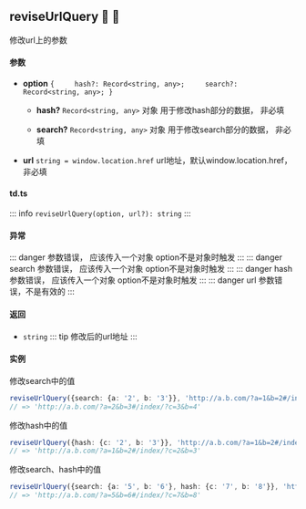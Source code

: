 ## reviseUrlQuery :tada: :100: 
修改url上的参数
#### 参数 
- **option** `{     hash?: Record<string, any>;     search?: Record<string, any>; }`  
	- **hash?** `Record<string, any>` 对象 用于修改hash部分的数据， 非必填
 
	- **search?** `Record<string, any>` 对象 用于修改search部分的数据， 非必填
 
- **url** `string = window.location.href` url地址，默认window.location.href， 非必填
 
#### td.ts
::: info
`reviseUrlQuery(option, url?): string`
:::
#### 异常 
::: danger
参数错误， 应该传入一个对象 option不是对象时触发
:::
::: danger
search 参数错误， 应该传入一个对象 option不是对象时触发
:::
::: danger
hash 参数错误， 应该传入一个对象 option不是对象时触发
:::
::: danger
url 参数错误，不是有效的
:::
#### 返回 
- `string` 
::: tip
修改后的url地址
:::
#### 实例 
修改search中的值


```ts
reviseUrlQuery({search: {a: '2', b: '3'}}, 'http://a.b.com/?a=1&b=2#/index/?c=3&b=4')
// => 'http://a.b.com/?a=2&b=3#/index/?c=3&b=4'
```
修改hash中的值


```ts
reviseUrlQuery({hash: {c: '2', b: '3'}}, 'http://a.b.com/?a=1&b=2#/index/?c=3&b=4')
// => 'http://a.b.com/?a=1&b=2#/index/?c=2&b=3'
```
修改search、hash中的值


```ts
reviseUrlQuery({search: {a: '5', b: '6'}, hash: {c: '7', b: '8'}}, 'http://a.b.com/?a=1&b=2#/index/?c=3&b=4')
// => 'http://a.b.com/?a=5&b=6#/index/?c=7&b=8'
```

